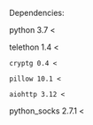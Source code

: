 Dependencies:

  python 3.7 <
  
  telethon 1.4 < 
  
    cryptg 0.4 <
    
    pillow 10.1 <
    
    aiohttp 3.12 <
    
    
  python_socks 2.7.1 < 
